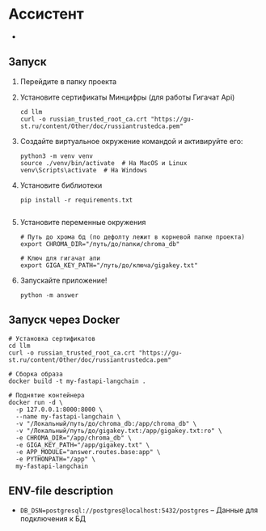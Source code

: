 # Ассистент

-

## Запуск

1. Перейдите в папку проекта

2. Установите сертификаты Минцифры (для работы Гигачат Api)
    ```console
    cd llm
    curl -o russian_trusted_root_ca.crt "https://gu-st.ru/content/Other/doc/russiantrustedca.pem"
    ```


2. Создайте виртуальное окружение командой и активируйте его:
    ```console
    python3 -m venv venv
    source ./venv/bin/activate  # На MacOS и Linux
    venv\Scripts\activate  # На Windows
    ```

3. Установите библиотеки
    ```console
    pip install -r requirements.txt


4. Установите переменные окружения
    ```console
    # Путь до хрома бд (по дефолту лежит в корневой папке проекта)
    export CHROMA_DIR="/путь/до/папки/chroma_db"

    # Ключ для гигачат апи
    export GIGA_KEY_PATH="/путь/до/ключа/gigakey.txt"

5. Запускайте приложение!
    ```console
    python -m answer
    ```

## Запуск через Docker
```console
# Установка сертификатов
cd llm
curl -o russian_trusted_root_ca.crt "https://gu-st.ru/content/Other/doc/russiantrustedca.pem"

# Сборка образа
docker build -t my-fastapi-langchain .

# Поднятие контейнера
docker run -d \
  -p 127.0.0.1:8000:8000 \
  --name my-fastapi-langchain \
  -v "/Локальный/путь/до/chroma_db:/app/chroma_db" \
  -v "/Локальный/путь/до/gigakey.txt:/app/gigakey.txt:ro" \
  -e CHROMA_DIR="/app/chroma_db" \
  -e GIGA_KEY_PATH="/app/gigakey.txt" \
  -e APP_MODULE="answer.routes.base:app" \
  -e PYTHONPATH="/app" \
  my-fastapi-langchain   
```


## ENV-file description
- `DB_DSN=postgresql://postgres@localhost:5432/postgres` – Данные для подключения к БД
